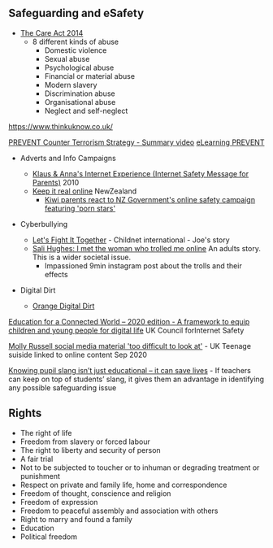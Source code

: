 Safeguarding and eSafety
------------------------

* [The Care Act 2014](https://www.legislation.gov.uk/ukpga/2014/23/contents/enacted/data.htm)
    * 8 different kinds of abuse
        * Domestic violence
        * Sexual abuse
        * Psychological abuse
        * Financial or material abuse
        * Modern slavery
        * Discrimination abuse
        * Organisational abuse
        * Neglect and self-neglect

https://www.thinkuknow.co.uk/

[PREVENT Counter Terrorism Strategy - Summary video](https://www.youtube.com/watch?v=kAFJhn9b0mQ)
[eLearning PREVENT](https://www.elearning.prevent.homeoffice.gov.uk)


* Adverts and Info Campaigns
    * [Klaus & Anna's Internet Experience (Internet Safety Message for Parents)](https://www.youtube.com/watch?v=PKUaIDPAFQY) 2010
    * [Keep it real online](https://www.keepitrealonline.govt.nz/) NewZealand
        * [Kiwi parents react to NZ Government's online safety campaign featuring 'porn stars'](https://www.thehits.co.nz/the-latest/kiwi-parents-react-to-nz-governments-online-safety-campaign-featuring-porn-stars/)


* Cyberbullying
    * [Let's Fight It Together](https://www.youtube.com/watch?v=dubA2vhIlrg) - Childnet international - Joe's story
    * [Sali Hughes: I met the woman who trolled me online](https://www.bbc.co.uk/news/uk-54421632) An adults story. This is a wider societal issue.
        * Impassioned 9min instagram post about the trolls and their effects

* Digital Dirt
    * [Orange Digital Dirt](https://www.youtube.com/watch?v=JJfw3xt4emY)



[Education for a Connected World – 2020 edition - A framework to equip children and young people for digital life](https://assets.publishing.service.gov.uk/government/uploads/system/uploads/attachment_data/file/896323/UKCIS_Education_for_a_Connected_World_.pdf) UK Council forInternet Safety

[Molly Russell social media material 'too difficult to look at'](https://www.bbc.co.uk/news/uk-england-london-54307976) - UK Teenage suiside linked to online content Sep 2020

[Knowing pupil slang isn’t just educational – it can save lives](https://www.tes.com/magazine/article/knowing-pupil-slang-isnt-just-educational-it-can-save-lives) - If teachers can keep on top of students’ slang, it gives them an advantage in identifying any possible safeguarding issue

Rights
------

* The right of life
* Freedom from slavery or forced labour
* The right to liberty and security of person
* A fair trial
* Not to be subjected to toucher or to inhuman or degrading treatment or punishment
* Respect on private and family life, home and correspondence
* Freedom of thought, conscience and religion
* Freedom of expression
* Freedom to peaceful assembly and association with others
* Right to marry and found a family
* Education
* Political freedom